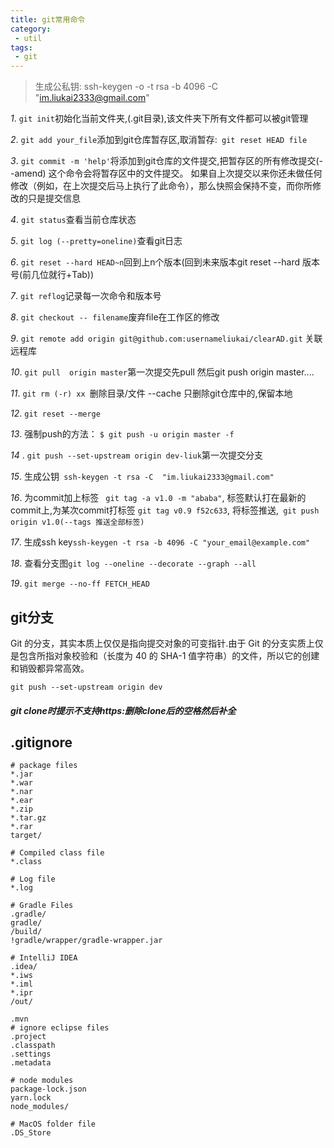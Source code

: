 ```yaml
---
title: git常用命令
category:
 - util
tags:
 - git
---
```


> 生成公私钥: ssh-keygen -o -t rsa -b 4096 -C "im.liukai2333@gmail.com"

*1*. ` git init `初始化当前文件夹,(.git目录),该文件夹下所有文件都可以被git管理

*2*. ` git add your_file `添加到git仓库暂存区,取消暂存:` git reset HEAD file`

*3*. ` git commit -m 'help' `将添加到git仓库的文件提交,把暂存区的所有修改提交(--amend) 这个命令会将暂存区中的文件提交。 如果自上次提交以来你还未做任何修改（例如，在上次提交后马上执行了此命令），那么快照会保持不变，而你所修改的只是提交信息 

*4*. ` git status `查看当前仓库状态

*5*. ` git log (--pretty=oneline) `查看git日志

*6*. ` git reset --hard HEAD~n `回到上n个版本(回到未来版本git reset --hard 版本号(前几位就行+Tab))

*7*. ` git reflog `记录每一次命令和版本号

*8*. ` git checkout -- filename `废弃file在工作区的修改

*9*. ` git remote add origin git@github.com:usernameliukai/clearAD.git ` 关联远程库

*10*. ` git pull  origin master `第一次提交先pull 然后git push origin master....

*11*. ` git rm (-r) xx  `删除目录/文件  --cache 只删除git仓库中的,保留本地

*12*. ` git reset --merge   `

*13*. 强制push的方法： ` $ git push -u origin master -f `

*14* . ` git push --set-upstream origin dev-liuk `第一次提交分支

*15*. 生成公钥`  ssh-keygen -t rsa -C  "im.liukai2333@gmail.com" `

*16*. 为commit加上标签 ` git tag -a v1.0 -m "ababa"`, 标签默认打在最新的commit上,为某次commit打标签 `git tag v0.9 f52c633`, 将标签推送,` git push origin v1.0(--tags 推送全部标签)`

*17*. 生成ssh key`ssh-keygen -t rsa -b 4096 -C "your_email@example.com"`

*18*. 查看分支图` git log --oneline --decorate --graph --all `

*19*.  `git merge --no-ff FETCH_HEAD`

## git分支

 Git 的分支，其实本质上仅仅是指向提交对象的可变指针.由于 Git 的分支实质上仅是包含所指对象校验和（长度为 40 的 SHA-1 值字符串）的文件，所以它的创建和销毁都异常高效。 

`git push --set-upstream origin dev`

##### git clone时提示不支持https:删除clone后的空格然后补全

## .gitignore

```
# package files
*.jar
*.war
*.nar
*.ear
*.zip
*.tar.gz
*.rar
target/

# Compiled class file
*.class

# Log file
*.log

# Gradle Files
.gradle/
gradle/
/build/
!gradle/wrapper/gradle-wrapper.jar

# IntelliJ IDEA
.idea/
*.iws
*.iml
*.ipr
/out/

.mvn
# ignore eclipse files
.project
.classpath
.settings
.metadata

# node modules
package-lock.json
yarn.lock
node_modules/

# MacOS folder file
.DS_Store

```

